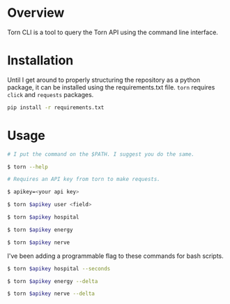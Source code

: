 # Overview

Torn CLI is a tool to query the Torn API using the command line interface.

# Installation

Until I get around to properly structuring the repository as a python package,
it can be installed using the requirements.txt file. `torn` requires `click` and
`requests` packages.

```bash
pip install -r requirements.txt
```

# Usage

```bash
# I put the command on the $PATH. I suggest you do the same.

$ torn --help

# Requires an API key from torn to make requests.

$ apikey=<your api key>

$ torn $apikey user <field>

$ torn $apikey hospital

$ torn $apikey energy

$ torn $apikey nerve
```

I've been adding a programmable flag to these commands for bash scripts.

```bash
$ torn $apikey hospital --seconds

$ torn $apikey energy --delta

$ torn $apikey nerve --delta
```
